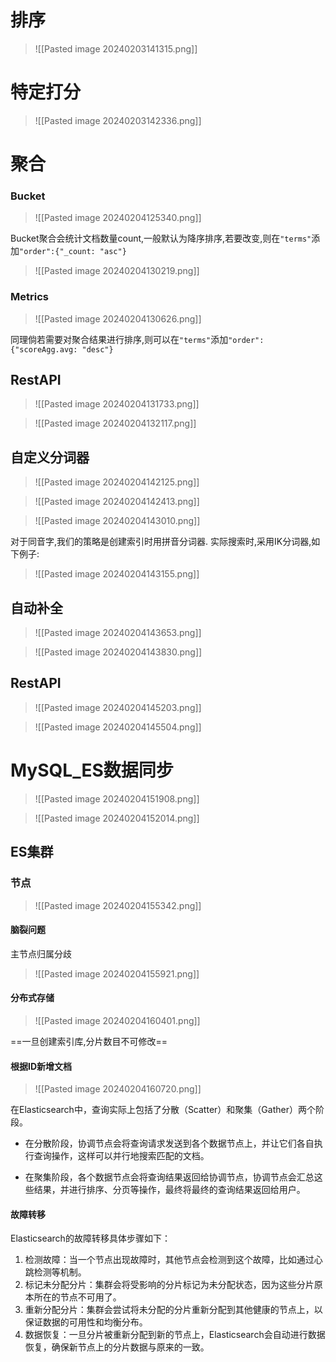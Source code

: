 # 排序

>![[Pasted image 20240203141315.png]]

# 特定打分

>![[Pasted image 20240203142336.png]]

# 聚合

### Bucket
>![[Pasted image 20240204125340.png]]

Bucket聚合会统计文档数量count,一般默认为降序排序,若要改变,则在`"terms"`添加`"order":{"_count: "asc"}`

>![[Pasted image 20240204130219.png]]


### Metrics

>![[Pasted image 20240204130626.png]]

同理倘若需要对聚合结果进行排序,则可以在`"terms"`添加`"order":{"scoreAgg.avg: "desc"}`

## RestAPI

>![[Pasted image 20240204131733.png]]

>![[Pasted image 20240204132117.png]]


## 自定义分词器

>![[Pasted image 20240204142125.png]]


>![[Pasted image 20240204142413.png]]


>![[Pasted image 20240204143010.png]]


对于同音字,我们的策略是创建索引时用拼音分词器. 实际搜索时,采用IK分词器,如下例子:

>![[Pasted image 20240204143155.png]]


## 自动补全

>![[Pasted image 20240204143653.png]]


>![[Pasted image 20240204143830.png]]

## RestAPI

>![[Pasted image 20240204145203.png]]

>![[Pasted image 20240204145504.png]]


# MySQL_ES数据同步

>![[Pasted image 20240204151908.png]]

>![[Pasted image 20240204152014.png]]


## ES集群

### 节点

>![[Pasted image 20240204155342.png]]

#### 脑裂问题
主节点归属分歧

>![[Pasted image 20240204155921.png]]


#### 分布式存储

>![[Pasted image 20240204160401.png]]

==一旦创建索引库,分片数目不可修改==

#### 根据ID新增文档

>![[Pasted image 20240204160720.png]]

在Elasticsearch中，查询实际上包括了分散（Scatter）和聚集（Gather）两个阶段。

- 在分散阶段，协调节点会将查询请求发送到各个数据节点上，并让它们各自执行查询操作，这样可以并行地搜索匹配的文档。

- 在聚集阶段，各个数据节点会将查询结果返回给协调节点，协调节点会汇总这些结果，并进行排序、分页等操作，最终将最终的查询结果返回给用户。


#### 故障转移

Elasticsearch的故障转移具体步骤如下：

1. 检测故障：当一个节点出现故障时，其他节点会检测到这个故障，比如通过心跳检测等机制。
2. 标记未分配分片：集群会将受影响的分片标记为未分配状态，因为这些分片原本所在的节点不可用了。
3. 重新分配分片：集群会尝试将未分配的分片重新分配到其他健康的节点上，以保证数据的可用性和均衡分布。
4. 数据恢复：一旦分片被重新分配到新的节点上，Elasticsearch会自动进行数据恢复，确保新节点上的分片数据与原来的一致。












